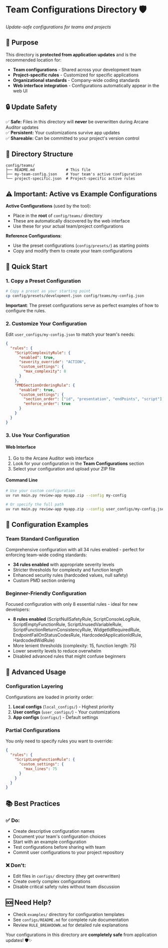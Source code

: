 # Team Configurations Directory 🛡️

*Update-safe configurations for teams and projects*

## 🎯 Purpose

This directory is **protected from application updates** and is the recommended location for:
- **Team configurations** - Shared across your development team
- **Project-specific rules** - Customized for specific applications
- **Organizational standards** - Company-wide coding standards
- **Web interface integration** - Configurations automatically appear in the web UI

## 🔒 Update Safety

✅ **Safe:** Files in this directory will **never** be overwritten during Arcane Auditor updates  
✅ **Persistent:** Your customizations survive app updates  
✅ **Shareable:** Can be committed to your project's version control  

## 📁 Directory Structure

```
config/teams/
├── README.md              # This file
├── my-team-config.json    # Your team's active configuration
└── project-specific.json  # Project-specific active rules
```

## ⚠️ Important: Active vs Example Configurations

**Active Configurations** (used by the tool):
- Place in the **root** of `config/teams/` directory
- These are automatically discovered by the web interface
- Use these for your actual team/project configurations

**Reference Configurations**:
- Use the preset configurations (`config/presets/`) as starting points
- Copy and modify them to create your team configurations

## 🚀 Quick Start

### 1. Copy a Preset Configuration
```bash
# Copy a preset as your starting point
cp config/presets/development.json config/teams/my-config.json
```

**Important**: The preset configurations serve as perfect examples of how to configure the rules.

### 2. Customize Your Configuration
Edit `user_configs/my-config.json` to match your team's needs:

```json
{
  "rules": {
    "ScriptComplexityRule": {
      "enabled": true,
      "severity_override": "ACTION",
      "custom_settings": {
        "max_complexity": 8
      }
    },
    "PMDSectionOrderingRule": {
      "enabled": true,
      "custom_settings": {
        "section_order": ["id", "presentation", "endPoints", "script"],
        "enforce_order": true
      }
    }
  }
}
```

### 3. Use Your Configuration

#### Web Interface
1. Go to the Arcane Auditor web interface
2. Look for your configuration in the **Team Configurations** section
3. Select your configuration and upload your ZIP file

#### Command Line
```bash
# Use your custom configuration
uv run main.py review-app myapp.zip --config my-config

# Or specify the full path
uv run main.py review-app myapp.zip --config user_configs/my-config.json
```

## 🎯 Configuration Examples

### Team Standard Configuration
Comprehensive configuration with all 34 rules enabled - perfect for enforcing team-wide coding standards:
- **34 rules enabled** with appropriate severity levels
- Stricter thresholds for complexity and function length
- Enhanced security rules (hardcoded values, null safety)
- Custom PMD section ordering

### Beginner-Friendly Configuration  
Focused configuration with only 8 essential rules - ideal for new developers:
- **8 rules enabled** (ScriptNullSafetyRule, ScriptConsoleLogRule, ScriptEmptyFunctionRule, ScriptUnusedVariableRule, ScriptFunctionReturnConsistencyRule, WidgetIdRequiredRule, EndpointFailOnStatusCodesRule, HardcodedApplicationIdRule, HardcodedWidRule)
- More lenient thresholds (complexity: 15, function length: 75)
- Lower severity levels to reduce overwhelm
- Disabled advanced rules that might confuse beginners

## 🔧 Advanced Usage

### Configuration Layering
Configurations are loaded in priority order:
1. **Local configs** (`local_configs/`) - Highest priority
2. **User configs** (`user_configs/`) - Your customizations
3. **App configs** (`configs/`) - Default settings

### Partial Configurations
You only need to specify rules you want to override:
```json
{
  "rules": {
    "ScriptLongFunctionRule": {
      "custom_settings": {
        "max_lines": 75
      }
    }
  }
}
```

## 📚 Best Practices

### ✅ Do:
- Create descriptive configuration names
- Document your team's configuration choices
- Start with an example configuration
- Test configurations before sharing with team
- Commit user configurations to your project repository

### ❌ Don't:
- Edit files in `configs/` directory (they get overwritten)
- Create overly complex configurations
- Disable critical safety rules without team discussion

## 🆘 Need Help?

- Check `examples/` directory for configuration templates
- See `configs/README.md` for complete rule documentation
- Review `RULE_BREAKDOWN.md` for detailed rule explanations

Your configurations in this directory are **completely safe** from application updates! 🛡️✨
